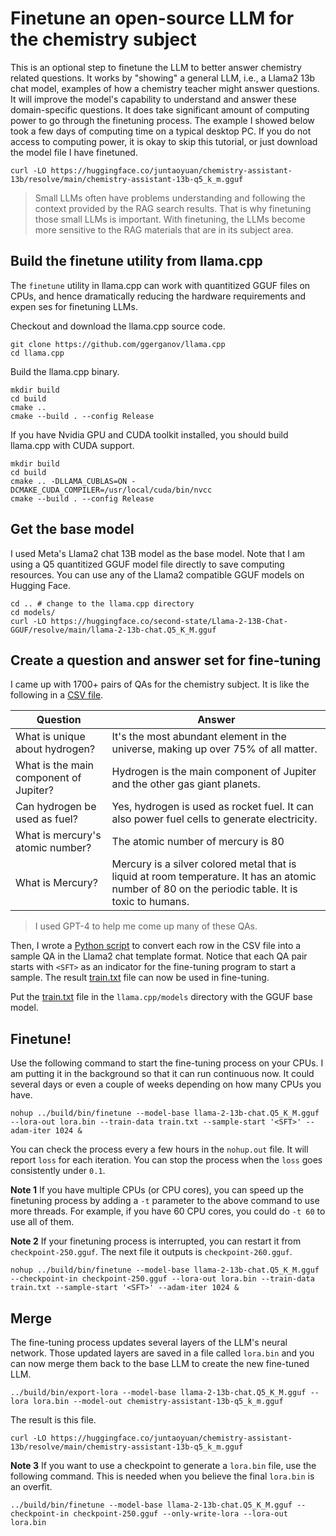 # Finetune an open-source LLM for the chemistry subject

This is an optional step to finetune the LLM to better answer chemistry related questions. It works by "showing" a general LLM, i.e., a Llama2 13b chat model, examples of how a chemistry teacher might answer questions. It will improve the model's capability to understand and answer these domain-specific questions. It does take significant amount of computing power to go through the finetuning process. The example I showed below took a few days of computing time on a typical desktop PC. If you do not access to computing power, it is okay to skip this tutorial, or just download the model file I have finetuned.

```
curl -LO https://huggingface.co/juntaoyuan/chemistry-assistant-13b/resolve/main/chemistry-assistant-13b-q5_k_m.gguf
```

> Small LLMs often have problems understanding and following the context provided by the RAG search results. That is why finetuning those small LLMs is important. With finetuning, the LLMs become more sensitive to the RAG materials that are in its subject area.

## Build the finetune utility from llama.cpp

The `finetune` utility in llama.cpp can work with quantitized GGUF files on CPUs, and hence dramatically reducing the hardware requirements and expen
ses for finetuning LLMs.

Checkout and download the llama.cpp source code.

```
git clone https://github.com/ggerganov/llama.cpp
cd llama.cpp
```

Build the llama.cpp binary.

```
mkdir build
cd build
cmake ..
cmake --build . --config Release
```

If you have Nvidia GPU and CUDA toolkit installed, you should build llama.cpp with CUDA support.

```
mkdir build
cd build
cmake .. -DLLAMA_CUBLAS=ON -DCMAKE_CUDA_COMPILER=/usr/local/cuda/bin/nvcc
cmake --build . --config Release
```

## Get the base model

I used Meta's Llama2 chat 13B model as the base model. Note that I am using a Q5 quantitized GGUF model file directly to save computing resources. You can use any of the Llama2 compatible GGUF models on Hugging Face.

```
cd .. # change to the llama.cpp directory
cd models/
curl -LO https://huggingface.co/second-state/Llama-2-13B-Chat-GGUF/resolve/main/llama-2-13b-chat.Q5_K_M.gguf
```

## Create a question and answer set for fine-tuning

I came up with 1700+ pairs of QAs for the chemistry subject. It is like the following in a [CSV file](train.csv).

Question | Answer
----- | -------
What is unique about hydrogen? | It's the most abundant element in the universe, making up over 75% of all matter.
What is the main component of Jupiter? | Hydrogen is the main component of Jupiter and the other gas giant planets.
Can hydrogen be used as fuel? | Yes, hydrogen is used as rocket fuel. It can also power fuel cells to generate electricity.
What is mercury's atomic number? | The atomic number of mercury is 80
What is Mercury? | Mercury is a silver colored metal that is liquid at room temperature. It has an atomic number of 80 on the periodic table. It is toxic to humans.

> I used GPT-4 to help me come up many of these QAs.

Then, I wrote a [Python script](convert.py) to convert each row in the CSV file into a sample QA in the Llama2 chat template format. Notice that each QA pair starts with `<SFT>` as an indicator for the fine-tuning program to start a sample. The result [train.txt](train.txt) file can now be used in fine-tuning.

Put the [train.txt](train.txt) file in the `llama.cpp/models` directory with the GGUF base model.

## Finetune!

Use the following command to start the fine-tuning process on your CPUs. I am putting it in the background so that it can run continuous now.
It could several days or even a couple of weeks depending on how many CPUs you have.

```
nohup ../build/bin/finetune --model-base llama-2-13b-chat.Q5_K_M.gguf --lora-out lora.bin --train-data train.txt --sample-start '<SFT>' --adam-iter 1024 &
```

You can check the process every a few hours in the `nohup.out` file. It will report `loss` for each iteration. You can stop the process when the `loss` goes consistently under `0.1`.

**Note 1** If you have multiple CPUs (or CPU cores), you can speed up the finetuning process by adding a `-t` parameter to the above command to use more threads. For example, if you have 60 CPU cores, you could do `-t 60` to use all of them.

**Note 2** If your finetuning process is interrupted, you can restart it from `checkpoint-250.gguf`. The next file it outputs is `checkpoint-260.gguf`.

```
nohup ../build/bin/finetune --model-base llama-2-13b-chat.Q5_K_M.gguf --checkpoint-in checkpoint-250.gguf --lora-out lora.bin --train-data train.txt --sample-start '<SFT>' --adam-iter 1024 &
```


## Merge

The fine-tuning process updates several layers of the LLM's neural network. Those updated layers are saved in a file called `lora.bin` and you can now merge them back to the base LLM to create the new fine-tuned LLM.

```
../build/bin/export-lora --model-base llama-2-13b-chat.Q5_K_M.gguf --lora lora.bin --model-out chemistry-assistant-13b-q5_k_m.gguf
```

The result is this file.

```
curl -LO https://huggingface.co/juntaoyuan/chemistry-assistant-13b/resolve/main/chemistry-assistant-13b-q5_k_m.gguf
```

**Note 3** If you want to use a checkpoint to generate a `lora.bin` file, use the following command. This is needed when you believe the final `lora.bin` is an overfit.

```
../build/bin/finetune --model-base llama-2-13b-chat.Q5_K_M.gguf --checkpoint-in checkpoint-250.gguf --only-write-lora --lora-out lora.bin
```

